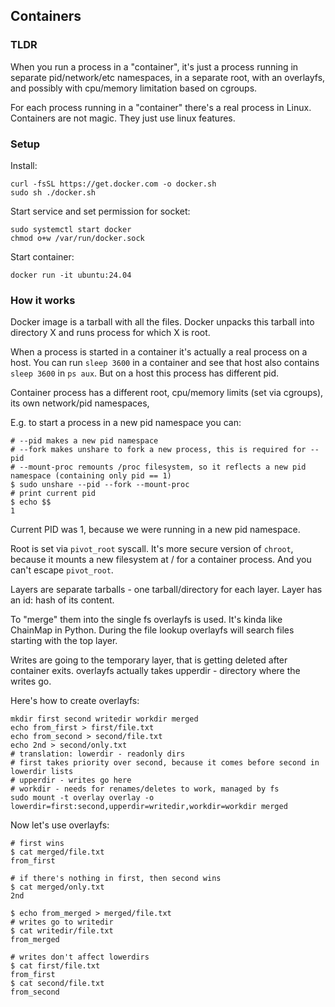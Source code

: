 ## Containers

### TLDR
When you run a process in a "container", it's just a process running in separate pid/network/etc namespaces,
in a separate root, with an overlayfs, and possibly with cpu/memory limitation based on cgroups.

For each process running in a "container" there's a real process in Linux. Containers are not magic.
They just use linux features.

### Setup

Install:
```shell
curl -fsSL https://get.docker.com -o docker.sh
sudo sh ./docker.sh
```

Start service and set permission for socket:
```shell
sudo systemctl start docker
chmod o+w /var/run/docker.sock
```

Start container:
```shell
docker run -it ubuntu:24.04
```

### How it works
Docker image is a tarball with all the files.
Docker unpacks this tarball into directory X and runs process for which X is root. 

When a process is started in a container it's actually a real process on a host.
You can run `sleep 3600` in a container and see that host also contains `sleep 3600` in `ps aux`.
But on a host this process has different pid.

Container process has a different root, cpu/memory limits (set via cgroups), its own network/pid namespaces,

E.g. to start a process in a new pid namespace you can:
```shell
# --pid makes a new pid namespace
# --fork makes unshare to fork a new process, this is required for --pid
# --mount-proc remounts /proc filesystem, so it reflects a new pid namespace (containing only pid == 1)
$ sudo unshare --pid --fork --mount-proc
# print current pid
$ echo $$
1
```

Current PID was 1, because we were running in a new pid namespace.

Root is set via `pivot_root` syscall. It's more secure version of `chroot`, because it mounts a new
filesystem at / for a container process. And you can't escape `pivot_root`.

Layers are separate tarballs - one tarball/directory for each layer. 
Layer has an id: hash of its content.

To "merge" them into the single fs 
overlayfs is used. It's kinda like ChainMap in Python. During the file lookup overlayfs will search files
starting with the top layer.

Writes are going to the temporary layer, that is getting deleted after container exits.
overlayfs actually takes upperdir - directory where the writes go.

Here's how to create overlayfs:
```shell
mkdir first second writedir workdir merged
echo from_first > first/file.txt
echo from_second > second/file.txt
echo 2nd > second/only.txt
# translation: lowerdir - readonly dirs
# first takes priority over second, because it comes before second in lowerdir lists
# upperdir - writes go here
# workdir - needs for renames/deletes to work, managed by fs
sudo mount -t overlay overlay -o lowerdir=first:second,upperdir=writedir,workdir=workdir merged
```

Now let's use overlayfs:
```shell
# first wins
$ cat merged/file.txt
from_first

# if there's nothing in first, then second wins
$ cat merged/only.txt
2nd

$ echo from_merged > merged/file.txt
# writes go to writedir
$ cat writedir/file.txt
from_merged

# writes don't affect lowerdirs
$ cat first/file.txt
from_first
$ cat second/file.txt
from_second
```
